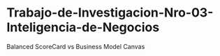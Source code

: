 # Trabajo-de-Investigacion-Nro-03-Inteligencia-de-Negocios
Balanced ScoreCard vs Business Model Canvas 
